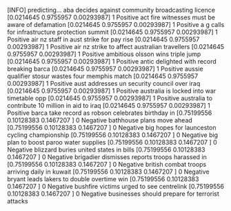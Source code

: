 [INFO] predicting...
aba decides against community broadcasting licence
[0.0214645  0.9755957  0.00293987]
1
Positive
act fire witnesses must be aware of defamation
[0.0214645  0.9755957  0.00293987]
1
Positive
a g calls for infrastructure protection summit
[0.0214645  0.9755957  0.00293987]
1
Positive
air nz staff in aust strike for pay rise
[0.0214645  0.9755957  0.00293987]
1
Positive
air nz strike to affect australian travellers
[0.0214645  0.9755957  0.00293987]
1
Positive
ambitious olsson wins triple jump
[0.0214645  0.9755957  0.00293987]
1
Positive
antic delighted with record breaking barca
[0.0214645  0.9755957  0.00293987]
1
Positive
aussie qualifier stosur wastes four memphis match
[0.0214645  0.9755957  0.00293987]
1
Positive
aust addresses un security council over iraq
[0.0214645  0.9755957  0.00293987]
1
Positive
australia is locked into war timetable opp
[0.0214645  0.9755957  0.00293987]
1
Positive
australia to contribute 10 million in aid to iraq
[0.0214645  0.9755957  0.00293987]
1
Positive
barca take record as robson celebrates birthday in
[0.75199556 0.10128383 0.1467207 ]
0
Negative
bathhouse plans move ahead
[0.75199556 0.10128383 0.1467207 ]
0
Negative
big hopes for launceston cycling championship
[0.75199556 0.10128383 0.1467207 ]
0
Negative
big plan to boost paroo water supplies
[0.75199556 0.10128383 0.1467207 ]
0
Negative
blizzard buries united states in bills
[0.75199556 0.10128383 0.1467207 ]
0
Negative
brigadier dismisses reports troops harassed in
[0.75199556 0.10128383 0.1467207 ]
0
Negative
british combat troops arriving daily in kuwait
[0.75199556 0.10128383 0.1467207 ]
0
Negative
bryant leads lakers to double overtime win
[0.75199556 0.10128383 0.1467207 ]
0
Negative
bushfire victims urged to see centrelink
[0.75199556 0.10128383 0.1467207 ]
0
Negative
businesses should prepare for terrorist attacks
